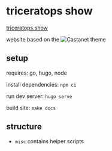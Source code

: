 # triceratops show

[triceratops.show](https://triceratops.show)

website based on the ![Castanet](https://github.com/mattstratton/castanet) theme

## setup

requires: go, hugo, node

install dependencies: `npm ci`

run dev server: `hugo serve`

build site: `make docs`

## structure

- `misc` contains helper scripts
